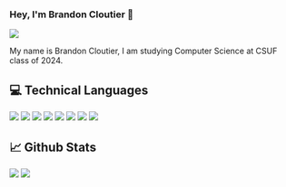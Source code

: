 ### Hey, I'm Brandon Cloutier 🐘

<a href= https://www.linkedin.com/in/brandoncloutier1 > <img src="https://img.shields.io/badge/-LinkedIn-0e76a8?style=plastic&logo=linkedIn"> </a>

My name is Brandon Cloutier, I am studying Computer Science at CSUF class of 2024.
## 💻 Technical Languages
<span><img src="https://img.shields.io/badge/javascript-%23323330.svg?style=for-the-badge&logo=javascript&logoColor=%23F7DF1E"></span>
<span><img src="https://img.shields.io/badge/react-%2320232a.svg?style=for-the-badge&logo=react&logoColor=%2361DAFB"></span>
<span><img src="https://img.shields.io/badge/React_Router-CA4245?style=for-the-badge&logo=react-router&logoColor=white"></span>
<span><img src="https://img.shields.io/badge/node.js-6DA55F?style=for-the-badge&logo=node.js&logoColor=white"></span>
<span><img src="https://img.shields.io/badge/express.js-%23404d59.svg?style=for-the-badge&logo=express&logoColor=%2361DAFB"></span>
<span><img src="https://img.shields.io/badge/python-3670A0?style=for-the-badge&logo=python&logoColor=ffdd54"></span>
<span><img src="https://img.shields.io/badge/html5-%23E34F26.svg?style=for-the-badge&logo=html5&logoColor=white"></span>
<span><img src="https://img.shields.io/badge/css3-%231572B6.svg?style=for-the-badge&logo=css3&logoColor=white"></span>

## 📈 Github Stats

<img src="https://github-readme-stats.vercel.app/api?username=bcloutier412&theme=tokyonight&show_icons=true&count_private=true">
<img src="https://github-readme-stats.vercel.app/api/top-langs/?username=bcloutier412&theme=tokyonight&layout=compact&langs_count=5">
